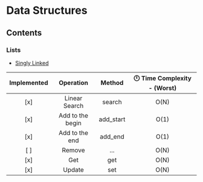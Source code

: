# Data Structures

## Contents

### Lists
- [Singly Linked](./lists/singlyLinked.py)

| **Implemented** |  **Operation**   | **Method** | 🕛 **Time Complexity - (Worst)** |
|:---------------:|:----------------:|:----------:|:--------------------------------:|
|       [x]       |  Linear Search   |   search   |               O(N)               |
|       [x]       | Add to the begin | add_start  |               O(1)               |
|       [x]       |  Add to the end  |  add_end   |               O(1)               |
|       [ ]       |      Remove      |    ...     |               O(N)               |
|       [x]       |       Get        |    get     |               O(N)               |
|       [x]       |      Update      |    set     |               O(N)               |

